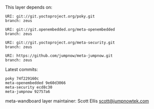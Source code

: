 This layer depends on:

    URI: git://git.yoctoproject.org/poky.git
    branch: zeus

    URI: git://git.openembedded.org/meta-openembedded
    branch: zeus

    URI: git://git.yoctoproject.org/meta-security.git
    branch: zeus

    URI: https://github.com/jumpnow/meta-jumpnow.git
    branch: zeus

Latest commits:

    poky 74f229160c
    meta-openembedded 9e60d3066
    meta-security ecd8c30
    meta-jumpnow 92757a6

meta-wandboard layer maintainer: Scott Ellis <scott@jumpnowtek.com>
